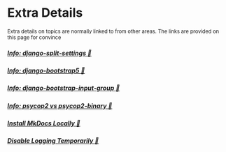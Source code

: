 # Extra Details 
<small>Extra details on topics are normally linked to from other areas.  The links are provided on this page for convince</small>

##### [Info: django-split-settings :link:](extras/django-split-settings.md)
##### [Info: django-bootstrap5 :link:](extras/forms-w-django-bootstrap5.md)
##### [Info: django-bootstrap-input-group :link:](extras/forms-w-django-bootstrap-input-group.md)  
##### [Info: psycop2 vs psycop2-binary :link:](extras/psycopg2-binary_vs_psycopg2.md)
##### [Install MkDocs Locally :link:](extras/mkdocs_install_locally.md)
##### [Disable Logging Temporarily :link:](extras/disable_log_messages.md)